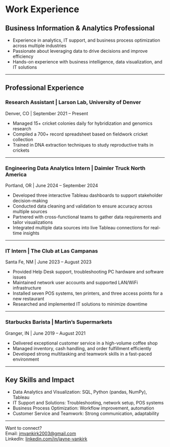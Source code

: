# Work Experience  

## Business Information & Analytics Professional  
- Experience in analytics, IT support, and business process optimization across multiple industries  
- Passionate about leveraging data to drive decisions and improve efficiency  
- Hands-on experience with business intelligence, data visualization, and IT solutions  

---

## Professional Experience  

### Research Assistant | Larson Lab, University of Denver  
Denver, CO | September 2021 – Present  
- Managed 15+ cricket colonies daily for hybridization and genomics research  
- Compiled a 700+ record spreadsheet based on fieldwork cricket collection  
- Trained in DNA extraction techniques to study reproductive traits in crickets  

---

### Engineering Data Analytics Intern | Daimler Truck North America  
Portland, OR | June 2024 – September 2024  
- Developed three interactive Tableau dashboards to support stakeholder decision-making  
- Conducted data cleaning and validation to ensure accuracy across multiple sources  
- Partnered with cross-functional teams to gather data requirements and tailor visualizations  
- Integrated multiple data sources into live Tableau connections for real-time insights  

---

### IT Intern | The Club at Las Campanas  
Santa Fe, NM | June 2023 – August 2023  
- Provided Help Desk support, troubleshooting PC hardware and software issues  
- Maintained network user accounts and supported LAN/WiFi infrastructure  
- Installed seven POS systems, ten printers, and three access points for a new restaurant  
- Researched and implemented IT solutions to minimize downtime  

---

### Starbucks Barista | Martin’s Supermarkets  
Granger, IN | June 2019 – August 2021  
- Delivered exceptional customer service in a high-volume coffee shop  
- Managed inventory, cash handling, and order fulfillment efficiently  
- Developed strong multitasking and teamwork skills in a fast-paced environment  

---

## Key Skills and Impact  
- Data Analytics and Visualization: SQL, Python (pandas, NumPy), Tableau  
- IT Support and Solutions: Troubleshooting, network setup, POS systems  
- Business Process Optimization: Workflow improvement, automation  
- Customer Service and Teamwork: Strong communication, adaptability  

---

Want to connect?  
Email: [jmvankirk2003@gmail.com](mailto:jmvankirk2003@gmail.com)  
LinkedIn: [linkedin.com/in/jayne-vankirk](https://linkedin.com/in/jayne-vankirk)  
